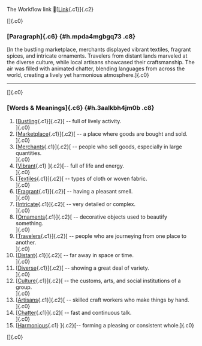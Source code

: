 The Workflow link
👏[[Link](https://www.google.com/url?q=http://www.google.com&sa=D&source=editors&ust=1758371964797798&usg=AOvVaw1JprpeOiLSvD3oCqY3u-y9){.c1}]{.c2}

[]{.c0}

### [Paragraph]{.c6} {#h.mpda4mgbgq73 .c8}

[In the bustling marketplace, merchants displayed vibrant textiles,
fragrant spices, and intricate ornaments. Travelers from distant lands
marveled at the diverse culture, while local artisans showcased their
craftsmanship. The air was filled with animated chatter, blending
languages from across the world, creating a lively yet harmonious
atmosphere.]{.c0}

------------------------------------------------------------------------

[]{.c0}

### [Words & Meanings]{.c6} {#h.3aalkbh4jm0b .c8}

1.  [[Bustling](https://www.google.com/url?q=http://www.google.com&sa=D&source=editors&ust=1758371964798927&usg=AOvVaw12IWeUFBDNlyQwmPJ3_xks){.c1}]{.c2}[ --
    full of lively activity.\
    ]{.c0}
2.  [[Marketplace](https://www.google.com/url?q=http://www.google.com&sa=D&source=editors&ust=1758371964799152&usg=AOvVaw30Qo_9i_KuhD4thp2ZH3I3){.c1}]{.c2}[ --
    a place where goods are bought and sold.\
    ]{.c0}
3.  [[Merchants](https://www.google.com/url?q=http://www.google.com&sa=D&source=editors&ust=1758371964799413&usg=AOvVaw3WieuQoJavbIvX2t8pTx2D){.c1}]{.c2}[ --
    people who sell goods, especially in large quantities.\
    ]{.c0}
4.  [[Vibrant](https://www.google.com/url?q=http://www.google.com&sa=D&source=editors&ust=1758371964799712&usg=AOvVaw0nYHTx9iwt8qEcDqi8sLsM){.c1}
    ]{.c2}[-- full of life and energy.\
    ]{.c0}
5.  [[Textiles](https://www.google.com/url?q=http://www.google.com&sa=D&source=editors&ust=1758371964799874&usg=AOvVaw0XL45hWTx-7zazQqloYWhi){.c1}]{.c2}[ --
    types of cloth or woven fabric.\
    ]{.c0}
6.  [[Fragrant](https://www.google.com/url?q=http://www.google.com&sa=D&source=editors&ust=1758371964800042&usg=AOvVaw3lP3jMV0YCRyMBPd-yRmMO){.c1}]{.c2}[ --
    having a pleasant smell.\
    ]{.c0}
7.  [[Intricate](https://www.google.com/url?q=http://www.google.com&sa=D&source=editors&ust=1758371964800206&usg=AOvVaw09G8qw-8y8Nc76_jHPDTVq){.c1}]{.c2}[ --
    very detailed or complex.\
    ]{.c0}
8.  [[Ornaments](https://www.google.com/url?q=http://www.google.com&sa=D&source=editors&ust=1758371964800370&usg=AOvVaw2CSsU4TvzvjrFZnpZflObC){.c1}]{.c2}[ --
    decorative objects used to beautify something.\
    ]{.c0}
9.  [[Travelers](https://www.google.com/url?q=http://www.google.com&sa=D&source=editors&ust=1758371964800567&usg=AOvVaw2HMF4NrI-0GtsBsz3aWF1H){.c1}]{.c2}[ --
    people who are journeying from one place to another.\
    ]{.c0}
10. [[Distant](https://www.google.com/url?q=http://www.google.com&sa=D&source=editors&ust=1758371964800772&usg=AOvVaw13YiEYpRul1Q7rFUZxyxNg){.c1}]{.c2}[ --
    far away in space or time.\
    ]{.c0}
11. [[Diverse](https://www.google.com/url?q=http://www.google.com&sa=D&source=editors&ust=1758371964800929&usg=AOvVaw1BoYpcsVkv3EWJ9bHaehMV){.c1}]{.c2}[ --
    showing a great deal of variety.\
    ]{.c0}
12. [[Culture](https://www.google.com/url?q=http://www.google.com&sa=D&source=editors&ust=1758371964801095&usg=AOvVaw3vwi9fRz7ULWkEWR2pUJ_N){.c1}]{.c2}[ --
    the customs, arts, and social institutions of a group.\
    ]{.c0}
13. [[Artisans](https://www.google.com/url?q=http://www.google.com&sa=D&source=editors&ust=1758371964801296&usg=AOvVaw2Vz7buKF8RtHVnIHkVWnPs){.c1}]{.c2}[ --
    skilled craft workers who make things by hand.\
    ]{.c0}
14. [[Chatter](https://www.google.com/url?q=http://www.google.com&sa=D&source=editors&ust=1758371964801519&usg=AOvVaw3nHV4hHGlngqUvIlzjHGyl){.c1}]{.c2}[ --
    fast and continuous talk.\
    ]{.c0}
15. [[Harmonious](https://www.google.com/url?q=http://www.google.com&sa=D&source=editors&ust=1758371964801691&usg=AOvVaw0cDPcd2iBSZVLkvGVXRcdm){.c1}
    ]{.c2}[-- forming a pleasing or consistent whole.]{.c0}

[]{.c0}
